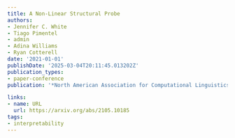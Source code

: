 ```yaml
---
title: A Non-Linear Structural Probe
authors:
- Jennifer C. White
- Tiago Pimentel
- admin
- Adina Williams
- Ryan Cotterell
date: '2021-01-01'
publishDate: '2025-03-04T20:11:45.013202Z'
publication_types:
- paper-conference
publication: '*North American Association for Computational Linguistics (NAACL)*'

links:
- name: URL
  url: https://arxiv.org/abs/2105.10185
tags:
- interpretability
---
```

